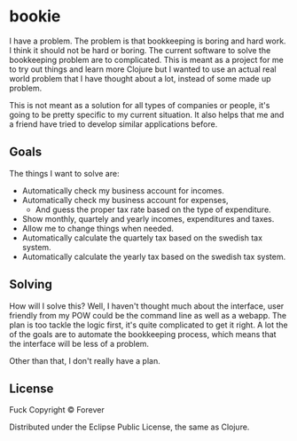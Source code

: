 # bookie

I have a problem. The problem is that bookkeeping is boring and hard work. I think it should not be hard or boring. The current software to solve the bookkeeping problem are to complicated. This is meant as a project for me to try out things and learn more Clojure but I wanted to use an actual real world problem that I have thought about a lot, instead of some made up problem.

This is not meant as a solution for all types of companies or people, it's going to be pretty specific to my current situation. It also helps that me and a friend have tried to develop similar applications before.

## Goals
The things I want to solve are:

- Automatically check my business account for incomes.
- Automatically check my business account for expenses, 
  - And guess the proper tax rate based on the type of expenditure.
- Show monthly, quartely and yearly incomes, expenditures and taxes.
- Allow me to change things when needed.
- Automatically calculate the quartely tax based on the swedish tax system.
- Automatically calculate the yearly tax based on the swedish tax system.

## Solving
How will I solve this? Well, I haven't thought much about the interface, user friendly from my POW could be the command line as well as a webapp. The plan is too tackle the logic first, it's quite complicated to get it right. A lot the of the goals are to automate the bookkeeping process, which means that the interface will be less of a problem.

Other than that, I don't really have a plan.

## License

Fuck Copyright © Forever 

Distributed under the Eclipse Public License, the same as Clojure.
